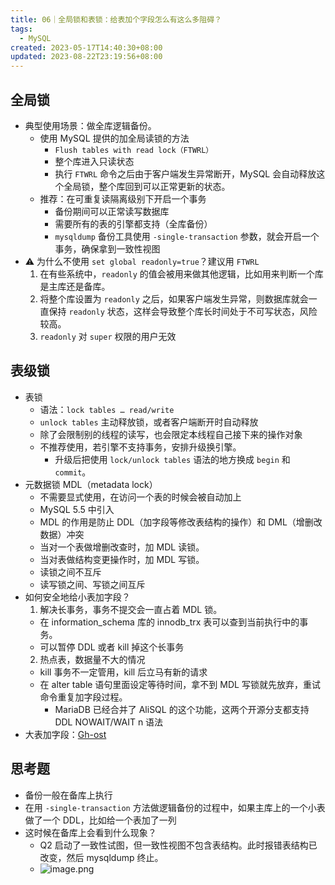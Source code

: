 ```yaml
---
title: 06｜全局锁和表锁：给表加个字段怎么有这么多阻碍？
tags:
  - MySQL
created: 2023-05-17T14:40:30+08:00
updated: 2023-08-22T23:19:56+08:00
---
```


## 全局锁

- 典型使用场景：做全库逻辑备份。
  - 使用 MySQL 提供的加全局读锁的方法
    - `Flush tables with read lock（FTWRL）`
    - 整个库进入只读状态
    - 执行 `FTWRL` 命令之后由于客户端发生异常断开，MySQL 会自动释放这个全局锁，整个库回到可以正常更新的状态。
  - 推荐：在可重复读隔离级别下开启一个事务
    - 备份期间可以正常读写数据库
    - 需要所有的表的引擎都支持（全库备份）
    - `mysqldump` 备份工具使用 `-single-transaction` 参数，就会开启一个事务，确保拿到一致性视图
- ⚠️ 为什么不使用 `set global readonly=true`？建议用 `FTWRL`
  1. 在有些系统中，`readonly` 的值会被用来做其他逻辑，比如用来判断一个库是主库还是备库。
  2. 将整个库设置为 `readonly` 之后，如果客户端发生异常，则数据库就会一直保持 `readonly` 状态，这样会导致整个库长时间处于不可写状态，风险较高。
  3. `readonly` 对 `super` 权限的用户无效

## 表级锁

- 表锁
  - 语法：`lock tables … read/write`
  - `unlock tables` 主动释放锁，或者客户端断开时自动释放
  - 除了会限制别的线程的读写，也会限定本线程自己接下来的操作对象
  - 不推荐使用，若引擎不支持事务，安排升级换引擎。
    - 升级后把使用 `lock/unlock tables` 语法的地方换成 `begin` 和 `commit`。
- 元数据锁 MDL（metadata lock）
  - 不需要显式使用，在访问一个表的时候会被自动加上
  - MySQL 5.5 中引入
  - MDL 的作用是防止 DDL（加字段等修改表结构的操作）和 DML（增删改数据）冲突
  - 当对一个表做增删改查时，加 MDL 读锁。
  - 当对表做结构变更操作时，加 MDL 写锁。
  - 读锁之间不互斥
  - 读写锁之间、写锁之间互斥
- 如何安全地给小表加字段？
  1. 解决长事务，事务不提交会一直占着 MDL 锁。
    - 在 information_schema 库的 innodb_trx 表可以查到当前执行中的事务。
    - 可以暂停 DDL 或者 kill 掉这个长事务
  2. 热点表，数据量不大的情况
    - kill 事务不一定管用，kill 后立马有新的请求
    - 在 alter table 语句里面设定等待时间，拿不到 MDL 写锁就先放弃，重试命令重复加字段过程。
      - MariaDB 已经合并了 AliSQL 的这个功能，这两个开源分支都支持 DDL NOWAIT/WAIT n 语法
- 大表加字段：[Gh-ost](https://github.com/github/gh-ost)

## 思考题

- 备份一般在备库上执行
- 在用 `-single-transaction` 方法做逻辑备份的过程中，如果主库上的一个小表做了一个 DDL，比如给一个表加了一列
- 这时候在备库上会看到什么现象？
  - Q2 启动了一致性试图，但一致性视图不包含表结构。此时报错表结构已改变，然后 mysqldump 终止。
  - ![image.png](https://cdn.jsdelivr.net/gh/11ze/static/images/mysql45-06-1.png)
